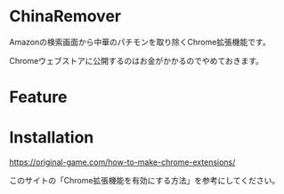 # ChinaRemover
Amazonの検索画面から中華のパチモンを取り除くChrome拡張機能です。  

Chromeウェブストアに公開するのはお金がかかるのでやめておきます。

# Feature

# Installation
https://original-game.com/how-to-make-chrome-extensions/

このサイトの「Chrome拡張機能を有効にする方法」を参考にしてください。